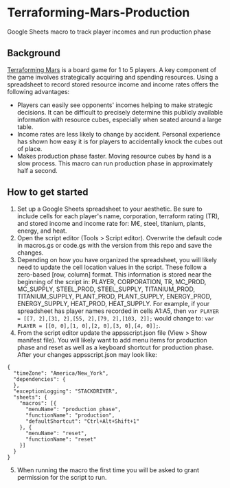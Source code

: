 # Terraforming-Mars-Production
Google Sheets macro to track player incomes and run production phase

## Background
[Terraforming Mars](https://www.fryxgames.se/games/terraforming-mars/) is a board game for 1 to 5 players. A key component of the game involves strategically acquiring and spending resources. Using a spreadsheet to record stored resource income and income rates offers the following advantages:
* Players can easily see opponents' incomes helping to make strategic decisions. It can be difficult to precisely determine this publicly available information with resource cubes, especially when seated around a large table.
* Income rates are less likely to change by accident. Personal experience has shown how easy it is for players to accidentally knock the cubes out of place.
* Makes production phase faster. Moving resource cubes by hand is a slow process. This macro can run production phase in approximately half a second.

## How to get started
1. Set up a Google Sheets spreadsheet to your aesthetic. Be sure to include cells for each player's name, corporation, terraform rating (TR), and stored income and income rate for: M€, steel, titanium, plants, energy, and heat.
2. Open the script editor (Tools > Script editor). Overwrite the default code in macros.gs or code.gs with the version from this repo and save the changes.
3. Depending on how you have organized the spreadsheet, you will likely need to update the cell location values in the script. These follow a zero-based \[row, column\] format. This information is stored near the beginning of the script in: PLAYER, CORPORATION, TR, MC_PROD, MC_SUPPLY, STEEL_PROD, STEEL_SUPPLY, TITANIUM_PROD, TITANIUM_SUPPLY, PLANT_PROD, PLANT_SUPPLY, ENERGY_PROD, ENERGY_SUPPLY, HEAT_PROD, HEAT_SUPPLY. For example, if your spreadsheet has player names recorded in cells A1:A5, then `var PLAYER = [[7, 2],[31, 2],[55, 2],[79, 2],[103, 2]];` would change to: `var PLAYER = [[0, 0],[1, 0],[2, 0],[3, 0],[4, 0]];`.
4. From the script editor update the appsscript.json file (View > Show manifest file). You will likely want to add menu items for production phase and reset as well as a keyboard shortcut for production phase. After your changes appsscript.json may look like:
```
{
  "timeZone": "America/New_York",
  "dependencies": {
  },
  "exceptionLogging": "STACKDRIVER",
  "sheets": {
    "macros": [{
      "menuName": "production phase",
      "functionName": "production",
      "defaultShortcut": "Ctrl+Alt+Shift+1"
    }, {
      "menuName": "reset",
      "functionName": "reset"
    }]
  }
}
```
5. When running the macro the first time you will be asked to grant permission for the script to run.
